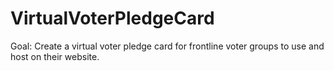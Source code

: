 # VirtualVoterPledgeCard
Goal: Create a virtual voter pledge card for frontline voter groups to use and host on their website.

